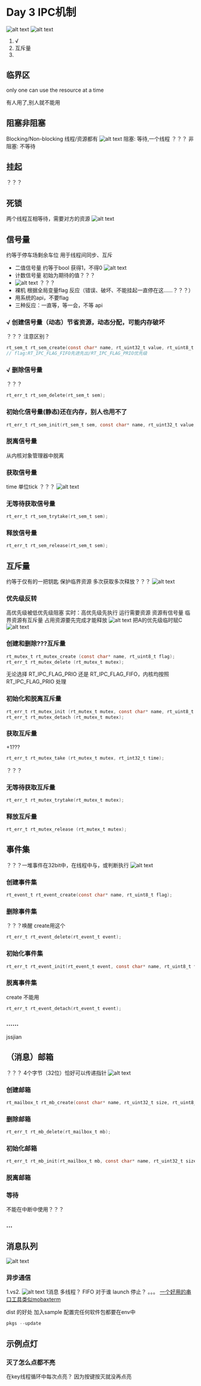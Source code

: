 # Day 3 IPC机制
![alt text](image-3.png)
![alt text](image.png)
1. √
2. 互斥量
3. 
## 临界区
only one can use the resource at a time

有人用了,别人就不能用

## 阻塞非阻塞
Blocking/Non-blocking
线程/资源都有
![alt text](image-1.png)
阻塞: 等待,一个线程
？？？
非阻塞: 不等待

## 挂起
？？？
<!-- ## 同步
一个线程在等待另一个线程
## 异步
一个线程在等待另一个线程,另一个线程在等待另一个线程 -->

## 死锁
两个线程互相等待，需要对方的资源
![alt text](image-2.png)
<!-- ## 互斥
两个线程不能同时使用资源 -->
## 信号量
约等于停车场剩余车位
用于线程间同步、互斥
- 二值信号量 约等于bool 获得1，不得0
![alt text](image-4.png)
- 计数信号量 初始为期待的值？？？
- ![alt text](image-5.png)
？？？
- 裸机 根据全局变量flag 反应（错误、破坏、不能挂起一直停在这……？？？）
- 用系统的api，不要flag
- 三种反应：一直等，等一会，不等
api
### √ 创建信号量（动态）节省资源，动态分配，可能内存破坏
？？？
注意区别？
``` c
rt_sem_t rt_sem_create(const char* name, rt_uint32_t value, rt_uint8_t flag);
// flag:RT_IPC_FLAG_FIFO先进先出/RT_IPC_FLAG_PRIO优先级
```
### √ 删除信号量
？？？
``` c
rt_err_t rt_sem_delete(rt_sem_t sem);
```
### 初始化信号量(静态)还在内存，别人也用不了
``` c
rt_err_t rt_sem_init(rt_sem_t sem, const char* name, rt_uint32_t value, rt_uint8_t flag);
```
### 脱离信号量
从内核对象管理器中脱离

### 获取信号量
time 单位tick
？？？
![alt text](image-6.png)
### 无等待获取信号量
``` c
rt_err_t rt_sem_trytake(rt_sem_t sem);
```
### 释放信号量
``` c
rt_err_t rt_sem_release(rt_sem_t sem);
```
## 互斥量
约等于仅有的一把钥匙
保护临界资源
多次获取多次释放？？？
![alt text](image-7.png)
### 优先级反转
高优先级被低优先级阻塞
实时：高优先级先执行
运行需要资源
资源有信号量
临界资源有互斥量
占用资源要先完成才能释放
![alt text](image-8.png)
把A的优先级临时赋C
![alt text](image-9.png)
### 创建和删除???互斥量
``` c
rt_mutex_t rt_mutex_create (const char* name, rt_uint8_t flag);
rt_err_t rt_mutex_delete (rt_mutex_t mutex);

```
无论选择 RT_IPC_FLAG_PRIO 还是 RT_IPC_FLAG_FIFO，内核均按照 RT_IPC_FLAG_PRIO 处理

### 初始化和脱离互斥量
``` c
rt_err_t rt_mutex_init (rt_mutex_t mutex, const char* name, rt_uint8_t flag);
rt_err_t rt_mutex_detach (rt_mutex_t mutex);
```
### 获取互斥量
+1???
``` c
rt_err_t rt_mutex_take (rt_mutex_t mutex, rt_int32_t time);
```
？？？
### 无等待获取互斥量
``` c
rt_err_t rt_mutex_trytake(rt_mutex_t mutex);
```
### 释放互斥量
``` c
rt_err_t rt_mutex_release (rt_mutex_t mutex);
```

## 事件集
？？？一堆事件在32bit中，在线程中与，或判断执行
![alt text](image-10.png)
### 创建事件集
``` c
rt_event_t rt_event_create(const char* name, rt_uint8_t flag);
```
### 删除事件集
？？？唤醒
create用这个
``` c
rt_err_t rt_event_delete(rt_event_t event);
```
### 初始化事件集
``` c
rt_err_t rt_event_init(rt_event_t event, const char* name, rt_uint8_t flag);
```
### 脱离事件集
create 不能用
``` c
rt_err_t rt_event_detach(rt_event_t event);
```
### ……
jssjian

## （消息）邮箱
？？？
4个字节（32位）恰好可以传递指针
![alt text](image-11.png)
### 创建邮箱
``` c
rt_mailbox_t rt_mb_create(const char* name, rt_uint32_t size, rt_uint8_t flag);
```
### 删除邮箱
``` c
rt_err_t rt_mb_delete(rt_mailbox_t mb);
```
### 初始化邮箱
``` c
rt_err_t rt_mb_init(rt_mailbox_t mb, const char* name, rt_uint32_t size, rt_uint8_t flag);
```
### 脱离邮箱

### 等待
不能在中断中使用？？？
### ...

## 消息队列
![alt text](image-11.png)
### 异步通信
1.vs2.
![alt text](image-12.png)
1消息 多线程？
FIFO 对于谁
launch
停止？
。。。
[一个好用的串口工具类似mobaxterm](https://wterm.wkjay.com/)

dist 的好处
加入sample
配置完任何软件包都要在env中
``` c
pkgs --update
```

## 示例点灯
### 灭了怎么点都不亮
在key线程循环中每次点亮？
因为按键按灭就没再点亮